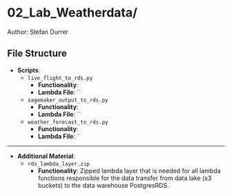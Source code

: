 

# 02\_Lab\_Weatherdata/

Author: Stefan Durrer

## File Structure

- **Scripts**:
  - `live_flight_to_rds.py`
    - **Functionality**: 
    - **Lambda File**: ``
  - `sagemaker_output_to_rds.py`
    - **Functionality**: 
    - **Lambda File**: ``
  - `weather_forecast_to_rds.py`
    - **Functionality**: 
    - **Lambda File**: ``

---

- **Additional Material**:
  - `rds_lambda_layer.zip`
    - **Functionality**: Zipped lambda layer that is needed for all lambda functions responsible for the data transfer from data lake (s3 buckets) to the data warehouse PostgresRDS.










